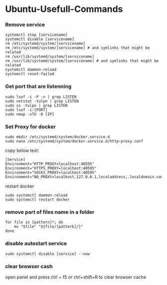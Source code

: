 # Ubuntu-Usefull-Commands

### Remove service
```
systemctl stop [servicename]
systemctl disable [servicename]
rm /etc/systemd/system/[servicename]
rm /etc/systemd/system/[servicename] # and symlinks that might be related
rm /usr/lib/systemd/system/[servicename] 
rm /usr/lib/systemd/system/[servicename] # and symlinks that might be related
systemctl daemon-reload
systemctl reset-failed
```

### Get port that are listenning
```
sudo lsof -i -P -n | grep LISTEN
sudo netstat -tulpn | grep LISTEN
sudo ss -tulpn | grep LISTEN
sudo lsof -i:[PORT]
sudo nmap -sTU -O [IP]
```

###  Set Proxy for docker
```
sudo mkdir /etc/systemd/system/docker.service.d
sudo nano /etc/systemd/system/docker.service.d/http-proxy.conf
```
copy below text:
```
[Service]
Environment="HTTP_PROXY=localhost:40595"
Environment="HTTPS_PROXY=localhost:40595"
Environment="SOCKS_PROXY=localhost:40595"
Environment="NO_PROXY=localhost,127.0.0.1,localaddress,.localdomain.com"
```

restart docker
```
sudo systemctl daemon-reload
sudo systemctl restart docker
```

###  remove part of files name in a folder 
```
for file in [pattern]*; do
	mv "$file" "${file/[patterb]/}"
done
```

###  disable autostart service
```
sudo systemctl disable [service] --now
```

###  clear browser cash
open panel and press ctrl + f5 or ctrl+shift+R to clear browser cache


### 
```
```
